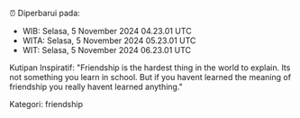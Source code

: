 ⏰ Diperbarui pada:
- WIB: Selasa, 5 November 2024 04.23.01 UTC
- WITA: Selasa, 5 November 2024 05.23.01 UTC
- WIT: Selasa, 5 November 2024 06.23.01 UTC

Kutipan Inspiratif:
"Friendship is the hardest thing in the world to explain. Its not something you learn in school. But if you havent learned the meaning of friendship you really havent learned anything."


Kategori: friendship

